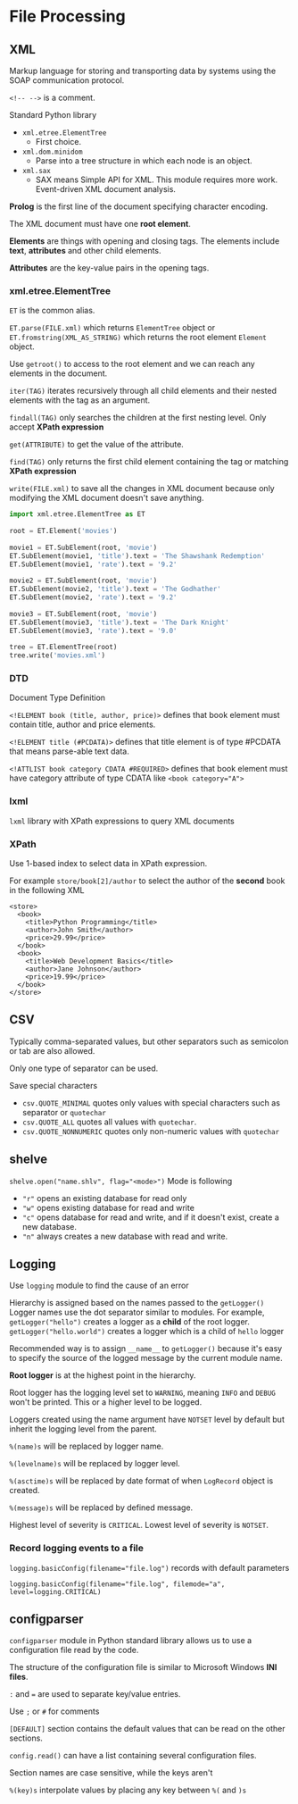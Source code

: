 # File Processing

## XML

Markup language for storing and transporting data by systems using the SOAP communication protocol.

`<!-- -->` is a comment.

Standard Python library

- `xml.etree.ElementTree`
  - First choice.
- `xml.dom.minidom`
  - Parse into a tree structure in which each node is an object.
- `xml.sax`
  - SAX means Simple API for XML. This module requires more work. Event-driven XML document analysis.

**Prolog** is the first line of the document specifying character encoding.

The XML document must have one **root element**.

**Elements** are things with opening and closing tags. The elements include **text**, **attributes** and other child elements.

**Attributes** are the key-value pairs in the opening tags.

### xml.etree.ElementTree

`ET` is the common alias.

`ET.parse(FILE.xml)` which returns `ElementTree` object or `ET.fromstring(XML_AS_STRING)` which returns the root element
`Element` object.

Use `getroot()` to access to the root element and we can reach any elements in the document.

`iter(TAG)` iterates recursively through all child elements and their nested elements with the tag as an argument.

`findall(TAG)` only searches the children at the first nesting level. Only accept **XPath expression**

`get(ATTRIBUTE)` to get the value of the attribute.

`find(TAG)` only returns the first child element containing the tag or matching **XPath expression**

`write(FILE.xml)` to save all the changes in XML document because only modifying the XML document doesn't save anything.

```python
import xml.etree.ElementTree as ET
 
root = ET.Element('movies')
 
movie1 = ET.SubElement(root, 'movie')
ET.SubElement(movie1, 'title').text = 'The Shawshank Redemption'
ET.SubElement(movie1, 'rate').text = '9.2'
 
movie2 = ET.SubElement(root, 'movie')
ET.SubElement(movie2, 'title').text = 'The Godhather'
ET.SubElement(movie2, 'rate').text = '9.2'
 
movie3 = ET.SubElement(root, 'movie')
ET.SubElement(movie3, 'title').text = 'The Dark Knight'
ET.SubElement(movie3, 'rate').text = '9.0'
 
tree = ET.ElementTree(root)
tree.write('movies.xml')
```

### DTD

Document Type Definition

`<!ELEMENT book (title, author, price)>` defines that book element must contain title, author and price elements.

`<!ELEMENT title (#PCDATA)>` defines that title element is of type #PCDATA that means parse-able text data.

`<!ATTLIST book category CDATA #REQUIRED>` defines that book element must have category attribute of type CDATA like
`<book category="A">`

### lxml

`lxml` library with XPath expressions to query XML documents

### XPath

Use 1-based index to select data in XPath expression.

For example `store/book[2]/author` to select the author of the **second** book in the following XML

```
<store>
  <book>
    <title>Python Programming</title>
    <author>John Smith</author>
    <price>29.99</price>
  </book>
  <book>
    <title>Web Development Basics</title>
    <author>Jane Johnson</author>
    <price>19.99</price>
  </book>
</store>
```

## CSV

Typically comma-separated values, but other separators such as semicolon or tab are also allowed.

Only one type of separator can be used.

Save special characters
- `csv.QUOTE_MINIMAL` quotes only values with special characters such as separator or `quotechar`
- `csv.QUOTE_ALL` quotes all values with `quotechar`.
- `csv.QUOTE_NONNUMERIC` quotes only non-numeric values with `quotechar`

## shelve

`shelve.open("name.shlv", flag="<mode>")` Mode is following

- `"r"` opens an existing database for read only
- `"w"` opens existing database for read and write
- `"c"` opens database for read and write, and if it doesn't exist, create a new database.
- `"n"` always creates a new database with read and write.

## Logging

Use `logging` module to find the cause of an error

Hierarchy is assigned based on the names passed to the `getLogger()` Logger names use the dot separator similar to modules.
For example, `getLogger("hello")` creates a logger as a **child** of the root logger. `getLogger("hello.world")` creates
a logger which is a child of `hello` logger

Recommended way is to assign `__name__` to `getLogger()` because it's easy to specify the source of the logged message by
the current module name.

**Root logger** is at the highest point in the hierarchy.

Root logger has the logging level set to `WARNING`, meaning `INFO` and `DEBUG` won't be printed. This or a higher level
to be logged.

Loggers created using the name argument have `NOTSET` level by default but inherit the logging level from the parent.

`%(name)s` will be replaced by logger name.

`%(levelname)s` will be replaced by logger level.

`%(asctime)s` will be replaced by date format of when `LogRecord` object is created.

`%(message)s` will be replaced by defined message.

Highest level of severity is `CRITICAL`. Lowest level of severity is `NOTSET`. 

### Record logging events to a file

`logging.basicConfig(filename="file.log")` records with default parameters

`logging.basicConfig(filename="file.log", filemode="a", level=logging.CRITICAL)`

## configparser

`configparser` module in Python standard library allows us to use a configuration file read by the code.

The structure of the configuration file is similar to Microsoft Windows **INI files**.

`:` and `=` are used to separate key/value entries.

Use `;` or `#` for comments

`[DEFAULT]` section contains the default values that can be read on the other sections.

`config.read()` can have a list containing several configuration files.

Section names are case sensitive, while the keys aren't

`%(key)s` interpolate values by placing any key between `%(` and `)s`
